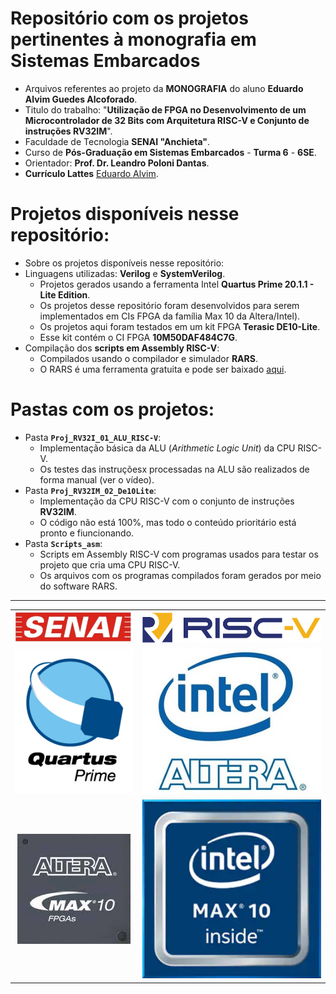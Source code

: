 # Repositório com os projetos pertinentes à monografia em Sistemas Embarcados        
 - Arquivos referentes ao projeto da **MONOGRAFIA** do aluno **Eduardo Alvim Guedes Alcoforado**.      
 - Titulo do trabalho: "**Utilização de FPGA no Desenvolvimento de um Microcontrolador de 32 Bits com Arquitetura RISC-V e Conjunto de instruções RV32IM**".       
 - Faculdade de Tecnologia **SENAI "Anchieta"**.     
 - Curso de **Pós-Graduação em Sistemas Embarcados** - **Turma 6** - **6SE**.      
 - Orientador: **Prof. Dr. Leandro Poloni Dantas**.      
 - **Currículo Lattes** [Eduardo Alvim](http://lattes.cnpq.br/0205554239317512).         
           

# Projetos disponíveis nesse repositório:      
 - Sobre os projetos disponíveis nesse repositório:       
 - Linguagens utilizadas: **Verilog** e **SystemVerilog**.      
	- Projetos gerados usando a ferramenta Intel **Quartus Prime 20.1.1 - Lite Edition**.      
	- Os projetos desse repositório foram desenvolvidos para serem implementados em CIs FPGA da família Max 10 da Altera/Intel).      
	- Os projetos aqui foram testados em um kit FPGA **Terasic DE10-Lite**.     
	- Esse kit contém o CI FPGA **10M50DAF484C7G**.        
 - Compilação dos **scripts em Assembly RISC-V**:    
	- Compilados usando o compilador e simulador **RARS**.       
	- O RARS é uma ferramenta gratuita e pode ser baixado [aqui](https://github.com/TheThirdOne/rars/releases).     
          

# Pastas com os projetos:      
 - Pasta **`Proj_RV32I_01_ALU_RISC-V`**:       
	- Implementação básica da ALU (_Arithmetic Logic Unit_) da CPU RISC-V.     
	- Os testes das instruçõesx processadas na ALU são realizados de forma manual (ver o vídeo).       
 - Pasta **`Proj_RV32IM_02_De10Lite`**:     
	- Implementação da CPU RISC-V com o conjunto de instruções **RV32IM**.     
	- O código não está 100%, mas todo o conteúdo prioritário está pronto e fiuncionando.      
 - Pasta **`Scripts_asm`**:     
	- Scripts em Assembly RISC-V com programas usados para testar os projeto que cria uma CPU RISC-V.         
	- Os arquivos com os programas compilados foram gerados por meio do software RARS.       
	 
---      
        
|    |    |
| :---: | :---: |
| ![SENAI](./Imagens/Logo_SENAI.jpg) | ![RISC-V](./Imagens/logo_riscv.png) |
| ![Quartus Prime](./Imagens/Logo_Quartus.png) | ![Altera e Intel](./Imagens/Logo_Intel_Altera.jpg) |
| ![MAX 10](./Imagens/Logo_Max10_Altera.jpg) | ![MAX 10](./Imagens/Logo_MAX10_Intel.png) |
        
